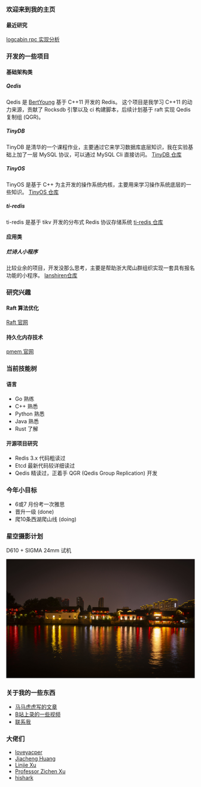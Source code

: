 ### 欢迎来到我的主页

#### 最近研究

[logcabin rpc 实现分析](https://aifund.online/logcabin/rpc)

### 开发的一些项目

#### 基础架构类

##### Qedis
Qedis 是 [BertYoung](https://github.com/loveyacper/Qedis) 基于 C++11 开发的 Redis。
这个项目是我学习 C++11 的动力来源，贡献了 Rocksdb 引擎以及 ci 构建脚本，后续计划基于 raft 实现 Qedis 复制组 (QGR)。

##### TinyDB
TinyDB 是清华的一个课程作业，主要通过它来学习数据库底层知识，我在实验基础上加了一层 MySQL 协议，可以通过 MySQL Cli 直接访问。
[TinyDB 仓库](https://github.com/LLiuJJ/TinyDB)

##### TinyOS
TinyOS 是基于 C++ 为主开发的操作系统内核，主要用来学习操作系统底层的一些知识。
[TinyOS 仓库](https://github.com/LLiuJJ/TinyOS)

##### ti-redis
ti-redis 是基于 tikv 开发的分布式 Redis 协议存储系统
[ti-redis 仓库](https://github.com/LLiuJJ/ti-redis)

#### 应用类

##### 烂诗人小程序
比较业余的项目，开发没那么思考，主要是帮助浙大爬山群组织实现一套具有报名功能的小程序。
[lanshiren仓库](https://gitee.com/lanshiren)

### 研究兴趣
#### Raft 算法优化
[Raft 官网](https://raft.github.io/)

#### 持久化内存技术
[pmem 官网](https://pmem.io/)

### 当前技能树

#### 语言
- Go  熟练
- C++ 熟悉
- Python  熟悉
- Java 熟悉
- Rust 了解

#### 开源项目研究
- Redis 3.x 代码粗读过
- Etcd 最新代码较详细读过
- Qedis 精读过，正着手 QGR (Qedis Group Replication) 开发

### 今年小目标
- 6或7 月份考一次雅思
- 晋升一级 (done)
- 爬10条西湖爬山线 (doing)

### 星空摄影计划

D610 + SIGMA 24mm 试机

![拱宸桥夜](photo/DSC_4181.jpg)


### 关于我的一些东西
- [马马虎虎写的文章](https://gitbook.cn/gitchat/author/5d7fad728aef5b7c8fd126a3)
- [B站上录的一些视频](https://space.bilibili.com/389476201)
- [联系我](https://lliujj.github.io/about)

### 大佬们
- [loveyacper](https://github.com/loveyacper/Qedis)
- [Jiacheng Huang](https://github.com/jiachengh)
- [Linjie Xu](https://github.com/egg-west)
- [Professor Zichen Xu](https://good.ncu.edu.cn/Pages/Professor.html)
- [hishark](https://hishark777.com/)

